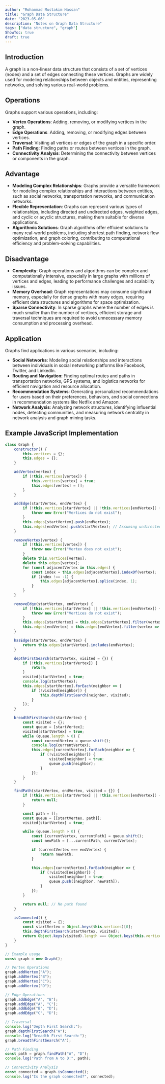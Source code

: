 ```yaml
---
author: "Mohammad Mustakim Hassan"
title: "Graph Data Structure"
date: "2023-05-06"
description: "Notes on Graph Data Structure"
tags: ["data structure", "graph"]
ShowToc: true
draft: true
---
```


## Introduction
A graph is a non-linear data structure that consists of a set of vertices (nodes) and a set of edges connecting these vertices. Graphs are widely used for modeling relationships between objects and entities, representing networks, and solving various real-world problems.

## Operations
Graphs support various operations, including:
- **Vertex Operations**: Adding, removing, or modifying vertices in the graph.
- **Edge Operations**: Adding, removing, or modifying edges between vertices.
- **Traversal**: Visiting all vertices or edges of the graph in a specific order.
- **Path Finding**: Finding paths or routes between vertices in the graph.
- **Connectivity Analysis**: Determining the connectivity between vertices or components in the graph.

## Advantage
- **Modeling Complex Relationships**: Graphs provide a versatile framework for modeling complex relationships and interactions between entities, such as social networks, transportation networks, and communication networks.
- **Flexible Representation**: Graphs can represent various types of relationships, including directed and undirected edges, weighted edges, and cyclic or acyclic structures, making them suitable for diverse applications.
- **Algorithmic Solutions**: Graph algorithms offer efficient solutions to many real-world problems, including shortest path finding, network flow optimization, and graph coloring, contributing to computational efficiency and problem-solving capabilities.

## Disadvantage
- **Complexity**: Graph operations and algorithms can be complex and computationally intensive, especially in large graphs with millions of vertices and edges, leading to performance challenges and scalability issues.
- **Memory Overhead**: Graph representations may consume significant memory, especially for dense graphs with many edges, requiring efficient data structures and algorithms for space optimization.
- **Sparse Connectivity**: In sparse graphs where the number of edges is much smaller than the number of vertices, efficient storage and traversal techniques are required to avoid unnecessary memory consumption and processing overhead.

## Application
Graphs find applications in various scenarios, including:
- **Social Networks**: Modeling social relationships and interactions between individuals in social networking platforms like Facebook, Twitter, and LinkedIn.
- **Routing and Navigation**: Finding optimal routes and paths in transportation networks, GPS systems, and logistics networks for efficient navigation and resource allocation.
- **Recommendation Systems**: Generating personalized recommendations for users based on their preferences, behaviors, and social connections in recommendation systems like Netflix and Amazon.
- **Network Analysis**: Analyzing network structures, identifying influential nodes, detecting communities, and measuring network centrality in network analysis and graph mining tasks.

## Example JavaScript Implementation
```javascript
class Graph {
    constructor() {
        this.vertices = {};
        this.edges = {};
    }

    addVertex(vertex) {
        if (!this.vertices[vertex]) {
            this.vertices[vertex] = true;
            this.edges[vertex] = [];
        }
    }

    addEdge(startVertex, endVertex) {
        if (!this.vertices[startVertex] || !this.vertices[endVertex]) {
            throw new Error("Vertices do not exist");
        }
        this.edges[startVertex].push(endVertex);
        this.edges[endVertex].push(startVertex); // Assuming undirected graph
    }

    removeVertex(vertex) {
        if (!this.vertices[vertex]) {
            throw new Error("Vertex does not exist");
        }
        delete this.vertices[vertex];
        delete this.edges[vertex];
        for (const adjacentVertex in this.edges) {
            const index = this.edges[adjacentVertex].indexOf(vertex);
            if (index !== -1) {
                this.edges[adjacentVertex].splice(index, 1);
            }
        }
    }

    removeEdge(startVertex, endVertex) {
        if (!this.vertices[startVertex] || !this.vertices[endVertex]) {
            throw new Error("Vertices do not exist");
        }
        this.edges[startVertex] = this.edges[startVertex].filter(vertex => vertex !== endVertex);
        this.edges[endVertex] = this.edges[endVertex].filter(vertex => vertex !== startVertex);
    }

    hasEdge(startVertex, endVertex) {
        return this.edges[startVertex].includes(endVertex);
    }

    depthFirstSearch(startVertex, visited = {}) {
        if (!this.vertices[startVertex]) {
            return;
        }
        visited[startVertex] = true;
        console.log(startVertex);
        this.edges[startVertex].forEach(neighbor => {
            if (!visited[neighbor]) {
                this.depthFirstSearch(neighbor, visited);
            }
        });
    }

    breadthFirstSearch(startVertex) {
        const visited = {};
        const queue = [startVertex];
        visited[startVertex] = true;
        while (queue.length > 0) {
            const currentVertex = queue.shift();
            console.log(currentVertex);
            this.edges[currentVertex].forEach(neighbor => {
                if (!visited[neighbor]) {
                    visited[neighbor] = true;
                    queue.push(neighbor);
                }
            });
        }
    }

    findPath(startVertex, endVertex, visited = {}) {
        if (!this.vertices[startVertex] || !this.vertices[endVertex]) {
            return null;
        }

        const path = [];
        const queue = [[startVertex, path]];
        visited[startVertex] = true;

        while (queue.length > 0) {
            const [currentVertex, currentPath] = queue.shift();
            const newPath = [...currentPath, currentVertex];

            if (currentVertex === endVertex) {
                return newPath;
            }

            this.edges[currentVertex].forEach(neighbor => {
                if (!visited[neighbor]) {
                    visited[neighbor] = true;
                    queue.push([neighbor, newPath]);
                }
            });
        }

        return null; // No path found
    }

    isConnected() {
        const visited = {};
        const startVertex = Object.keys(this.vertices)[0];
        this.depthFirstSearch(startVertex, visited);
        return Object.keys(visited).length === Object.keys(this.vertices).length;
    }
}

// Example usage
const graph = new Graph();

// Vertex Operations
graph.addVertex("A");
graph.addVertex("B");
graph.addVertex("C");
graph.addVertex("D");

// Edge Operations
graph.addEdge("A", "B");
graph.addEdge("A", "C");
graph.addEdge("B", "D");
graph.addEdge("C", "D");

// Traversal
console.log("Depth First Search:");
graph.depthFirstSearch("A");
console.log("Breadth First Search:");
graph.breadthFirstSearch("A");

// Path Finding
const path = graph.findPath("A", "D");
console.log("Path from A to D:", path);

// Connectivity Analysis
const connected = graph.isConnected();
console.log("Is the graph connected?", connected);
```
